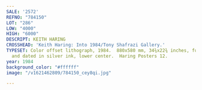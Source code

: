 ```yaml
---
SALE: '2572'
REFNO: "784150"
LOT: "286"
LOW: "4000"
HIGH: "6000"
DESCRIPT: KEITH HARING
CROSSHEAD: 'Keith Haring: Into 1984/Tony Shafrazi Gallery.'
TYPESET: Color offset lithograph, 1984.  880x580 mm, 34¾x22¾ inches, full margins.  Signed
  and dated in silver ink, lower center.  Haring Posters 12.
year: 1984
background_color: "#ffffff"
image: "/v1621462809/784150_cey8qi.jpg"

---
```

